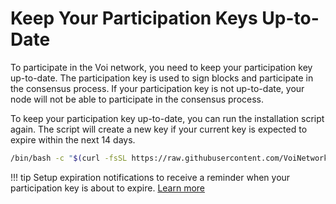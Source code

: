 # Keep Your Participation Keys Up-to-Date

To participate in the Voi network, you need to keep your participation key up-to-date.
The participation key is used to sign blocks and participate in the consensus process.
If your participation key is not up-to-date, your node will not be able to participate in the consensus process.

To keep your participation key up-to-date, you can run the installation script again. The script will create a new key
if your current key is expected to expire within the next 14 days.

```bash
/bin/bash -c "$(curl -fsSL https://raw.githubusercontent.com/VoiNetwork/voi-swarm/main/install.sh)"
```

!!! tip
    Setup expiration notifications to receive a reminder when your participation key is about to expire.
    [Learn more](./setup-notifications.md)
